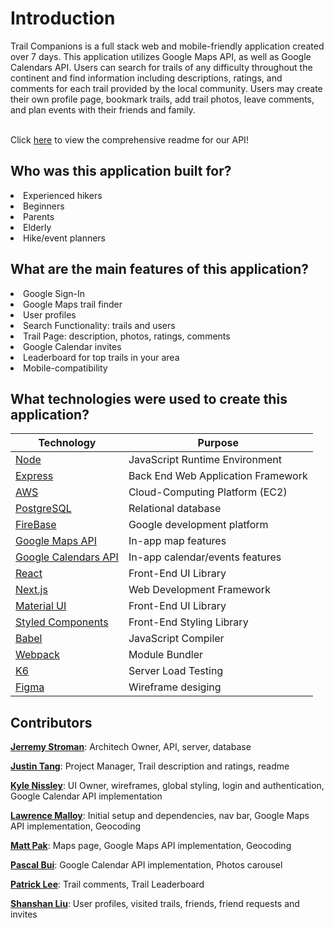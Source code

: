 <h1>Introduction</h1>
Trail Companions is a full stack web and mobile-friendly application created over 7 days. This application utilizes Google Maps API, as well as Google Calendars API. Users can search for trails of any difficulty throughout the continent and find information including descriptions, ratings, and comments for each trail provided by the local community. Users may create their own profile page, bookmark trails, add trail photos, leave comments, and plan events with their friends and family.
<br>
<br>

Click [here](https://github.com/Klippan-BO/TC-API) to view the comprehensive readme for our API!

<h2>Who was this application built for?</h2>
<li>Experienced hikers</li>
<li>Beginners</li>
<li>Parents</li>
<li>Elderly</li>
<li>Hike/event planners</li>

<h2>What are the main features of this application?</h2>
<li>Google Sign-In</li>
<li>Google Maps trail finder</li>
<li>User profiles</li>
<li>Search Functionality: trails and users</li>
<li>Trail Page: description, photos, ratings, comments</li>
<li>Google Calendar invites</li>
<li>Leaderboard for top trails in your area</li>
<li>Mobile-compatibility</li>

<h2>What technologies were used to create this application?</h2>

| Technology | Purpose |
| --- | --- |
| [Node](https://nodejs.org/en/) | JavaScript Runtime Environment |
| [Express](https://expressjs.com/) | Back End Web Application Framework |
| [AWS](https://aws.amazon.com/) | Cloud-Computing Platform (EC2) |
| [PostgreSQL](https://www.postgresql.org/) | Relational database |
| [FireBase](https://firebase.google.com/) | Google development platform |
| [Google Maps API](https://developers.google.com/maps) | In-app map features |
| [Google Calendars API](https://developers.google.com/calendar/api) | In-app calendar/events features |
| [React](https://reactjs.org/) | Front-End UI Library |
| [Next.js](https://nextjs.org/) | Web Development Framework |
| [Material UI](https://mui.com/) | Front-End UI Library |
| [Styled Components](https://styled-components.com/) | Front-End Styling Library |
| [Babel](https://babeljs.io/) | JavaScript Compiler |
| [Webpack](https://webpack.js.org/) | Module Bundler |
| [K6](https://k6.io/) | Server Load Testing  |
| [Figma](https://www.figma.com/) | Wireframe desiging |

<h2>Contributors</h2>

[**Jerremy Stroman**](https://github.com/jerremy777): Architech Owner, API, server, database

[**Justin Tang**](https://github.com/justintang510): Project Manager, Trail description and ratings, readme

[**Kyle Nissley**](https://github.com/knissley): UI Owner, wireframes, global styling, login and authentication, Google Calendar API implementation

[**Lawrence Malloy**](https://github.com/lcmalloy): Initial setup and dependencies, nav bar, Google Maps API implementation, Geocoding

[**Matt Pak**](https://github.com/pakman3590): Maps page, Google Maps API implementation, Geocoding

[**Pascal Bui**](https://github.com/RphPandan): Google Calendar API implementation, Photos carousel

[**Patrick Lee**](https://github.com/ptriklee): Trail comments, Trail Leaderboard

[**Shanshan Liu**](https://github.com/SHANSHANCODER): User profiles, visited trails, friends, friend requests and invites
